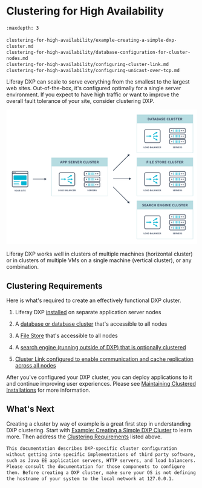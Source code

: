 # Clustering for High Availability

```{toctree}
:maxdepth: 3

clustering-for-high-availability/example-creating-a-simple-dxp-cluster.md
clustering-for-high-availability/database-configuration-for-cluster-nodes.md
clustering-for-high-availability/configuring-cluster-link.md
clustering-for-high-availability/configuring-unicast-over-tcp.md
```

Liferay DXP can scale to serve everything from the smallest to the largest web sites. Out-of-the-box, it's configured optimally for a single server environment. If you expect to have high traffic or want to improve the overall fault tolerance of your site, consider clustering DXP.

![Liferay DXP is designed to scale to as large an installation as you need.](./clustering-for-high-availability/images/01.png)

Liferay DXP works well in clusters of multiple machines (horizontal cluster) or in clusters of multiple VMs on a single machine (vertical cluster), or any combination.

## Clustering Requirements

Here is what's required to create an effectively functional DXP cluster.

1. Liferay DXP [installed](../installing-liferay.md) on separate application server nodes

1. A [database or database cluster](./clustering-for-high-availability/database-configuration-for-cluster-nodes.md) that's accessible to all nodes

1. A [File Store](../../../system-administration/file-storage/configuring-file-storage.md) that's accessible to all nodes

1. A [search engine (running outside of DXP) that is optionally clustered](../../using-search/installing-and-upgrading-a-search-engine/installing-a-search-engine.md)

1. [Cluster Link configured to enable communication and cache replication across all nodes](./clustering-for-high-availability/configuring-cluster-link.md)

After you've configured your DXP cluster, you can deploy applications to it and continue improving user experiences. Please see [Maintaining Clustered Installations](../maintaining-a-liferay-installation/maintaining-clustered-installations.md) for more information.

## What's Next

Creating a cluster by way of example is a great first step in understanding DXP clustering. Start with [Example: Creating a Simple DXP Cluster](./clustering-for-high-availability/example-creating-a-simple-dxp-cluster.md) to learn more. Then address the [Clustering Requirements](#clustering-requirements) listed above.

```{note}
This documentation describes DXP-specific cluster configuration without getting into specific implementations of third party software, such as Java EE application servers, HTTP servers, and load balancers. Please consult the documentation for those components to configure them. Before creating a DXP cluster, make sure your OS is not defining the hostname of your system to the local network at 127.0.0.1.
```